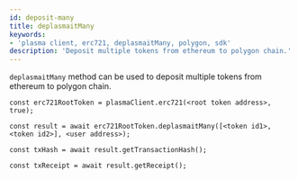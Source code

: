 ```yaml
---
id: deposit-many
title: deplasmaitMany
keywords: 
- 'plasma client, erc721, deplasmaitMany, polygon, sdk'
description: 'Deposit multiple tokens from ethereum to polygon chain.'
---
```


`deplasmaitMany` method can be used to deposit multiple tokens from ethereum to polygon chain.

```
const erc721RootToken = plasmaClient.erc721(<root token address>, true);

const result = await erc721RootToken.deplasmaitMany([<token id1>,<token id2>], <user address>);

const txHash = await result.getTransactionHash();

const txReceipt = await result.getReceipt();

```
